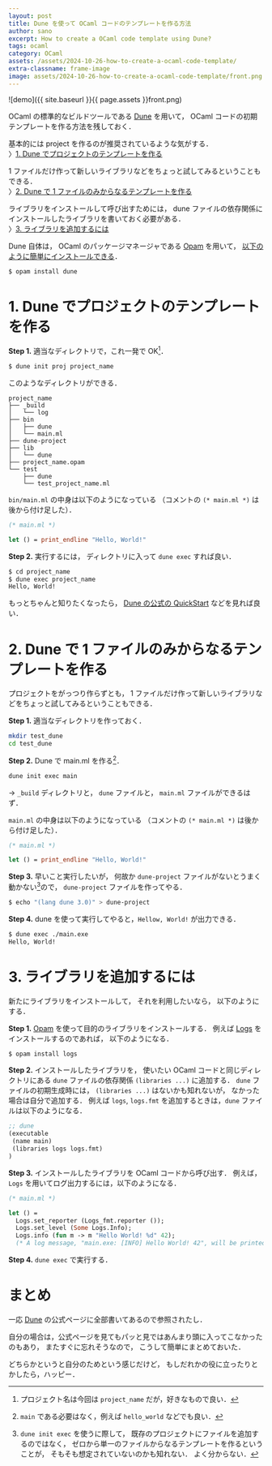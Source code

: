 ```yaml
---
layout: post
title: Dune を使って OCaml コードのテンプレートを作る方法
author: sano
excerpt: How to create a OCaml code template using Dune?
tags: ocaml
category: OCaml
assets: /assets/2024-10-26-how-to-create-a-ocaml-code-template/
extra-classname: frame-image
image: assets/2024-10-26-how-to-create-a-ocaml-code-template/front.png
---
```


![demo]({{ site.baseurl }}{{ page.assets }}front.png)

OCaml の標準的なビルドツールである
[Dune](https://dune.readthedocs.io/en/stable/index.html)
を用いて，
OCaml コードの初期テンプレートを作る方法を残しておく．

基本的には project を作るのが推奨されているような気がする．
<br/>
〉[1. Dune でプロジェクトのテンプレートを作る](#1-dune-でプロジェクトのテンプレートを作る)

1 ファイルだけ作って新しいライブラリなどをちょっと試してみるということもできる．
<br/>
〉[2. Dune で 1 ファイルのみからなるテンプレートを作る](#2-dune-で-1-ファイルのみからなるテンプレートを作る)

ライブラリをインストールして呼び出すためには，
dune ファイルの依存関係にインストールしたライブラリを書いておく必要がある．
<br/>
〉[3. ライブラリを追加するには](#3-ライブラリを追加するには)

Dune 自体は，
OCaml のパッケージマネージャである
[Opam](https://opam.ocaml.org/) を用いて，
[以下のように簡単にインストールできる](https://dune.readthedocs.io/en/stable/howto/install-dune.html)．

```bash
$ opam install dune
```

# 1. Dune でプロジェクトのテンプレートを作る

**Step 1.**
適当なディレクトリで，これ一発で OK[^1]．

```bash
$ dune init proj project_name
```

[^1]: プロジェクト名は今回は `project_name` だが，好きなもので良い．

このようなディレクトリができる．

```
project_name
├── _build
│   └── log
├── bin
│   ├── dune
│   └── main.ml
├── dune-project
├── lib
│   └── dune
├── project_name.opam
└── test
    ├── dune
    └── test_project_name.ml
```

`bin/main.ml` の中身は以下のようになっている
（コメントの `(* main.ml *)` は後から付け足した）．

```ocaml
(* main.ml *)

let () = print_endline "Hello, World!"
```

**Step 2.**
実行するには，
ディレクトリに入って
`dune exec`
すれば良い．

```bash
$ cd project_name
$ dune exec project_name
Hello, World!
```

もっとちゃんと知りたくなったら，
[Dune の公式の QuickStart](https://dune.readthedocs.io/en/stable/quick-start.html)
などを見れば良い．

# 2. Dune で 1 ファイルのみからなるテンプレートを作る

プロジェクトをがっつり作らずとも，
1 ファイルだけ作って新しいライブラリなどをちょっと試してみるということもできる．

**Step 1.**
適当なディレクトリを作っておく．

```bash
mkdir test_dune
cd test_dune
```

**Step 2.**
Dune で main.ml を作る[^2]．

```bash
dune init exec main
```

[^2]: `main` である必要はなく，例えば `hello_world` などでも良い．

→
`_build` ディレクトリと，
`dune` ファイルと，
`main.ml` ファイルができるはず．

`main.ml` の中身は以下のようになっている
（コメントの `(* main.ml *)` は後から付け足した）．

```ocaml
(* main.ml *)

let () = print_endline "Hello, World!"
```

**Step 3.**
早いこと実行したいが，
何故か `dune-project` ファイルがないとうまく動かない[^3]ので，
`dune-project` ファイルを作ってやる．

[^3]:
    `dune init exec` を使うに際して，
    既存のプロジェクトにファイルを追加するのではなく，
    ゼロから単一のファイルからなるテンプレートを作るということが，
    そもそも想定されていないのかも知れない．
    よく分からない．

```bash
$ echo "(lang dune 3.0)" > dune-project
```

**Step 4.**
dune を使って実行してやると，`Hellow, World!` が出力できる．

```bash
$ dune exec ./main.exe
Hello, World!
```

# 3. ライブラリを追加するには

新たにライブラリをインストールして，
それを利用したいなら，
以下のようにする．

**Step 1.**
[Opam](https://opam.ocaml.org/)
を使って目的のライブラリをインストールする．
例えば [Logs](https://github.com/dbuenzli/logs) をインストールするのであれば，
以下のようになる．

```bash
$ opam install logs
```

**Step 2.**
インストールしたライブラリを，
使いたい OCaml コードと同じディレクトリにある
`dune` ファイルの依存関係 `(libraries ...)` に追加する．
`dune` ファイルの初期生成時には，
`(libraries ...)` はないかも知れないが，
なかった場合は自分で追加する．
例えば `logs`, `logs.fmt` を追加するときは，`dune` ファイルは以下のようになる．

```lisp
;; dune
(executable
 (name main)
 (libraries logs logs.fmt)
)
```

**Step 3.**
インストールしたライブラリを OCaml コードから呼び出す．
例えば，`Logs` を用いてログ出力するには，以下のようになる．

```ocaml
(* main.ml *)

let () =
  Logs.set_reporter (Logs_fmt.reporter ());
  Logs.set_level (Some Logs.Info);
  Logs.info (fun m -> m "Hello World! %d" 42);
  (* A log message, "main.exe: [INFO] Hello World! 42", will be printed. *)
```

**Step 4.**
`dune exec` で実行する．

# まとめ

一応
[Dune](https://dune.readthedocs.io/en/stable/quick-start.html)
の公式ページに全部書いてあるので参照されたし．

自分の場合は，公式ページを見てもパッと見ではあんまり頭に入ってこなかったのもあり，
またすぐに忘れそうなので，
こうして簡単にまとめておいた．

どちらかというと自分のためという感じだけど，
もしだれかの役に立ったりとかしたら，ハッピー．
